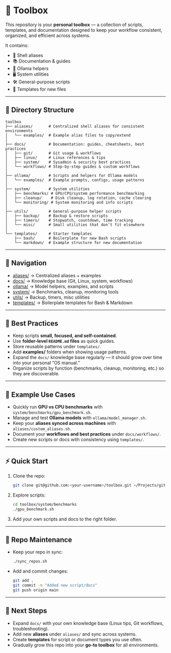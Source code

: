 # 🧰 Toolbox

This repository is your **personal toolbox** — a collection of scripts, templates, and documentation designed to keep your workflow consistent, organized, and efficient across systems.

It contains:

- 🔧 Shell aliases  
- 📚 Documentation & guides  
- 🤖 Ollama helpers  
- 🖥 System utilities  
- 🛠 General-purpose scripts  
- 📑 Templates for new files  

---

## 📂 Directory Structure

```
toolbox
├── aliases/       # Centralized shell aliases for consistent environments
│   └── examples/  # Example alias files to copy/extend
│
├── docs/          # Documentation: guides, cheatsheets, best practices
│   ├── git/       # Git usage & workflows
│   ├── linux/     # Linux references & tips
│   ├── system/    # Sysadmin & security best practices
│   └── workflows/ # Step-by-step guides & custom workflows
│
├── ollama/        # Scripts and helpers for Ollama models
│   └── examples/  # Example prompts, configs, usage patterns
│
├── system/        # System utilities
│   ├── benchmarks/ # GPU/CPU/system performance benchmarking
│   ├── cleanup/    # Disk cleanup, log rotation, cache clearing
│   └── monitoring/ # System monitoring and info scripts
│
├── utils/         # General-purpose helper scripts
│   ├── backup/    # Backup & restore scripts
│   ├── timers/    # Stopwatch, countdown, time tracking
│   └── misc/      # Small utilities that don’t fit elsewhere
│
└── templates/     # Starter templates
    ├── bash/      # Boilerplate for new Bash scripts
    └── markdown/  # Example structure for new documentation
```

---

## 📖 Navigation

- [aliases/](aliases/README.md) → Centralized aliases + examples  
- [docs/](docs/README.md) → Knowledge base (Git, Linux, system, workflows)  
- [ollama/](ollama/README.md) → Model helpers, examples, and scripts  
- [system/](system/README.md) → Benchmarks, cleanup, monitoring tools  
- [utils/](utils/README.md) → Backup, timers, misc utilities  
- [templates/](templates/README.md) → Boilerplate templates for Bash & Markdown  

---

## 🚀 Best Practices

- Keep scripts **small, focused, and self-contained**.  
- Use **folder-level `README.md` files** as quick guides.  
- Store reusable patterns under `templates/`.  
- Add **examples/** folders when showing usage patterns.  
- Expand the `docs/` knowledge base regularly — it should grow over time into your personal “OS manual.”  
- Organize scripts by function (benchmarks, cleanup, monitoring, etc.) so they are discoverable.  

---

## 🧪 Example Use Cases

- Quickly run **GPU vs CPU benchmarks** with `system/benchmarks/gpu_benchmark.sh`.  
- Manage and test **Ollama models** with `ollama/model_manager.sh`.  
- Keep your **aliases synced across machines** with `aliases/custom_aliases.sh`.  
- Document your **workflows and best practices** under `docs/workflows/`.  
- Create new scripts or docs with consistency using `templates/`.  

---

## ⚡ Quick Start

1. Clone the repo:  
   ```bash
   git clone git@github.com:<your-username>/toolbox.git ~/Projects/github/toolbox
   ```

2. Explore scripts:  
   ```bash
   cd toolbox/system/benchmarks
   ./gpu_benchmark.sh
   ```

3. Add your own scripts and docs to the right folder.  

---

## 🔄 Repo Maintenance

- Keep your repo in sync:  
  ```bash
  ./sync_repos.sh
  ```

- Add and commit changes:  
  ```bash
  git add .
  git commit -m "Added new script/docs"
  git push origin main
  ```

---

## 📌 Next Steps

- Expand `docs/` with your own knowledge base (Linux tips, Git workflows, troubleshooting).  
- Add new **aliases** under `aliases/` and sync across systems.  
- Create **templates** for script or document types you use often.  
- Gradually grow this repo into your **go-to toolbox** for all environments.  

